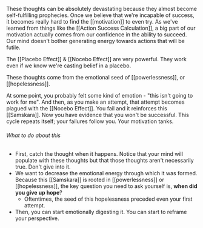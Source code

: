 These thoughts can be absolutely devastating because they almost become self-fulfilling prophecies. Once we believe that we're incapable of success, it becomes really hard to find the [[motivation]] to even try. As we've learned from things like the [[Action Success Calculation]], a big part of our motivation actually comes from our confidence in the ability to succeed. Our mind doesn't bother generating energy towards actions that will be futile.

The [[Placebo Effect]] & [[Nocebo Effect]] are very powerful. They work even if we know we're casting belief in a placebo.

These thoughts come from the emotional seed of [[powerlessness]], or [[hopelessness]].

At some point, you probably felt some kind of emotion - "this isn't going to work for me". And then, as you make an attempt, that attempt becomes plagued with the [[Nocebo Effect]]. You fail and it reinforces this [[Samskara]]. Now you have evidence that you won't be successful. This cycle repeats itself; your failures follow you. Your motivation tanks.

###### What to do about this
- First, catch the thought when it happens. Notice that your mind will populate with these thoughts but that those thoughts aren't necessarily true. Don't give into it.
- We want to decrease the emotional energy through which it was formed. Because this [[Samskara]] is rooted in [[powerlessness]] or [[hopelessness]], the key question you need to ask yourself is, **when did you give up hope**?
	- Oftentimes, the seed of this hopelessness preceded even your first attempt.
- Then, you can start emotionally digesting it. You can start to reframe your perspective.